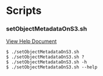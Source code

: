 # Scripts

### setObjectMetadataOnS3.sh

[View Help Document](setObjectMetadataOnS3_HELP.md)

```shell
$ ./setObjectMetadataOnS3.sh
$ ./setObjectMetadataOnS3.sh ?
$ ./setObjectMetadataOnS3.sh -h
$ ./setObjectMetadataOnS3.sh --help
```
